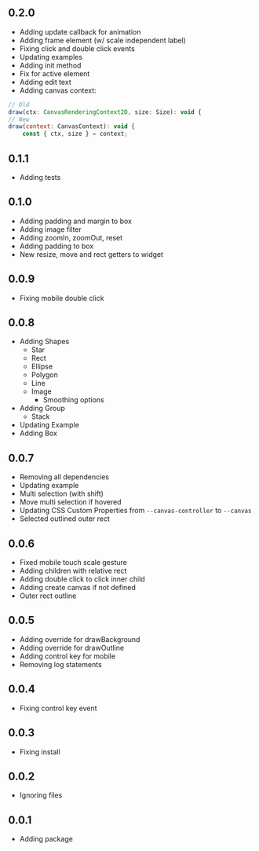 ## 0.2.0

- Adding update callback for animation
- Adding frame element (w/ scale independent label)
- Fixing click and double click events
- Updating examples
- Adding init method
- Fix for active element
- Adding edit text
- Adding canvas context:

```js
// Old
draw(ctx: CanvasRenderingContext2D, size: Size): void {
// New
draw(context: CanvasContext): void {
    const { ctx, size } = context;
```

## 0.1.1

- Adding tests

## 0.1.0

- Adding padding and margin to box
- Adding image filter
- Adding zoomIn, zoomOut, reset
- Adding padding to box
- New resize, move and rect getters to widget

## 0.0.9

- Fixing mobile double click

## 0.0.8

- Adding Shapes
    - Star
    - Rect
    - Ellipse
    - Polygon
    - Line
    - Image
        - Smoothing options
- Adding Group
    - Stack
- Updating Example
- Adding Box

## 0.0.7

- Removing all dependencies
- Updating example
- Multi selection (with shift)
- Move multi selection if hovered
- Updating CSS Custom Properties from `--canvas-controller` to `--canvas`
- Selected outlined outer rect

## 0.0.6

- Fixed mobile touch scale gesture
- Adding children with relative rect
- Adding double click to click inner child
- Adding create canvas if not defined
- Outer rect outline

## 0.0.5

- Adding override for drawBackground
- Adding override for drawOutline
- Adding control key for mobile
- Removing log statements

## 0.0.4

- Fixing control key event

## 0.0.3

- Fixing install

## 0.0.2

- Ignoring files

## 0.0.1

- Adding package
